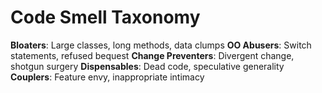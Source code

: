 # Code Smell Taxonomy
**Bloaters**: Large classes, long methods, data clumps
**OO Abusers**: Switch statements, refused bequest
**Change Preventers**: Divergent change, shotgun surgery
**Dispensables**: Dead code, speculative generality
**Couplers**: Feature envy, inappropriate intimacy
